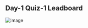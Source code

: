 ## Day-1 Quiz-1 Leadboard

![image](https://github.com/user-attachments/assets/06368b38-3b59-463b-851a-9ec730cfa0c8)
